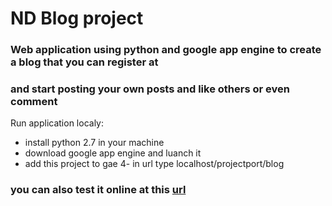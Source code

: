 # ND Blog project
### Web application using python and google app engine to create a blog that you can register at
### and start posting your own posts and like others or even comment 

Run application localy:
- install python 2.7 in your machine
- download google app engine and luanch it 
- add this project to gae 4- in url type localhost/projectport/blog

### you can also test it online at this [url](https://nd-blog.appspot.com/log)
